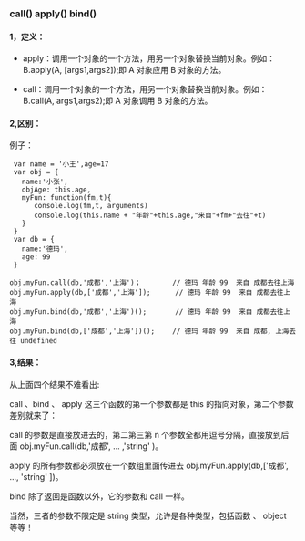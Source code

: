 <!--
 * @Description:call+apply+bind用法
 * @Author: xiao.zhang
 * @Date: 2020-10-19 15:38:37
 * @LastEditors: xiao.zhang
 * @LastEditTime: 2020-10-19 16:44:55
-->

### call() apply() bind()

#### 1，定义：

- apply：调用一个对象的一个方法，用另一个对象替换当前对象。例如：B.apply(A, [args1,args2]);即 A 对象应用 B 对象的方法。

- call：调用一个对象的一个方法，用另一个对象替换当前对象。例如：B.call(A, args1,args2);即 A 对象调用 B 对象的方法。

#### 2,区别：

例子：

```
 var name = '小王',age=17
 var obj = {
   name:'小张',
   objAge: this.age,
   myFun: function(fm,t){
      console.log(fm,t, arguments)
      console.log(this.name + "年龄"+this.age,"来自"+fm+"去往"+t)
   }
 }
 var db = {
   name:'德玛',
   age: 99
 }

obj.myFun.call(db,'成都','上海')；　　　　 // 德玛 年龄 99  来自 成都去往上海
obj.myFun.apply(db,['成都','上海']);      // 德玛 年龄 99  来自 成都去往上海
obj.myFun.bind(db,'成都','上海')();       // 德玛 年龄 99  来自 成都去往上海
obj.myFun.bind(db,['成都','上海'])();　　 // 德玛 年龄 99  来自 成都, 上海去往 undefined
```

#### 3,结果：

从上面四个结果不难看出:

call 、bind 、 apply 这三个函数的第一个参数都是 this 的指向对象，第二个参数差别就来了：

call 的参数是直接放进去的，第二第三第 n 个参数全都用逗号分隔，直接放到后面 obj.myFun.call(db,'成都', ... ,'string' )。

apply 的所有参数都必须放在一个数组里面传进去 obj.myFun.apply(db,['成都', ..., 'string' ])。

bind 除了返回是函数以外，它的参数和 call 一样。

当然，三者的参数不限定是 string 类型，允许是各种类型，包括函数 、 object 等等！
